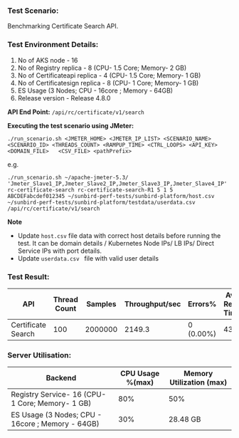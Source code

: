### Test Scenario:

Benchmarking Certificate Search API.

### Test Environment Details:
1. No of AKS node - 16
2. No of Registry replica - 8 (CPU- 1.5 Core; Memory- 2 GB)
3. No of Certificateapi replica - 4 (CPU- 1.5 Core; Memory- 1 GB)
4. No of Certificatesign  replica - 8 (CPU- 1 Core; Memory- 1 GB)
5. ES Usage (3 Nodes; CPU - 16core ; Memory -  64GB)
6. Release version - Release 4.8.0


**API End Point:** 
`/api/rc/certificate/v1/search`

**Executing the test scenario using JMeter:**

```./run_scenario.sh <JMETER_HOME> <JMETER_IP_LIST> <SCENARIO_NAME> <SCENARIO_ID> <THREADS_COUNT> <RAMPUP_TIME> <CTRL_LOOPS> <API_KEY> <DOMAIN_FILE>   <CSV_FILE> <pathPrefix>```

e.g.

``` ./run_scenario.sh ~/apache-jmeter-5.3/ 'Jmeter_Slave1_IP,Jmeter_Slave2_IP,Jmeter_Slave3_IP,Jmeter_Slave4_IP' rc-certificate-search rc-certificate-search-R1 5 1 5 ABCDEFabcdef012345 ~/sunbird-perf-tests/sunbird-platform/host.csv ~/sunbird-perf-tests/sunbird-platform/testdata/userdata.csv /api/rc/certificate/v1/search ```

**Note**
- Update `host.csv` file data with correct host details before running the test. It can be domain details / Kubernetes Node IPs/ LB IPs/ Direct Service IPs with port details.
- Update `userdata.csv ` file with valid user details

### Test Result:


| API           | Thread Count  | Samples  | Throughput/sec  | Errors%   |Avg Resp Time  |   95th pct  |  99th pct   |
| ------------- | ------------- | -------- | --------- | --------------- |---------------|-------------|-------------|
|   Certificate Search |   100        |  2000000  |2149.3|     0 (0.00%)    |  43         |  28     |  83      |

### Server Utilisation: 
| Backend          | CPU Usage %(max) | Memory Utilization (max) |
| ------------- | ------------- |------------- |
|Registry Service- 16 (CPU- 1 Core; Memory- 1 GB)|80%|50%|
|ES Usage (3 Nodes; CPU - 16core ; Memory -  64GB)|30%| 28.48 GB |
